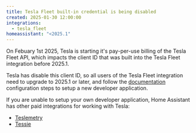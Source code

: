 ```yaml
---
title: Tesla Fleet built-in credential is being disabled
created: 2025-01-30 12:00:00
integrations:
  - tesla_fleet
homeassistant: "<2025.1"
---
```


On Febuary 1st 2025, Tesla is starting it's pay-per-use billing of the Tesla Fleet API, which impacts the client ID that was built into the Tesla Fleet integration before 2025.1.

Tesla has disable this client ID, so all users of the Tesla Fleet integration need to upgrade to 2025.1 or later, and follow the [documentation](https://www.home-assistant.io/integrations/tesla_fleet/#configuration) configuration steps to setup a new developer application.

If you are unable to setup your own developer application, Home Assistant has other paid integrations for working with Tesla:
- [Teslemetry](https://www.home-assistant.io/integrations/teslemetry)
- [Tessie](https://www.home-assistant.io/integrations/tessie)
